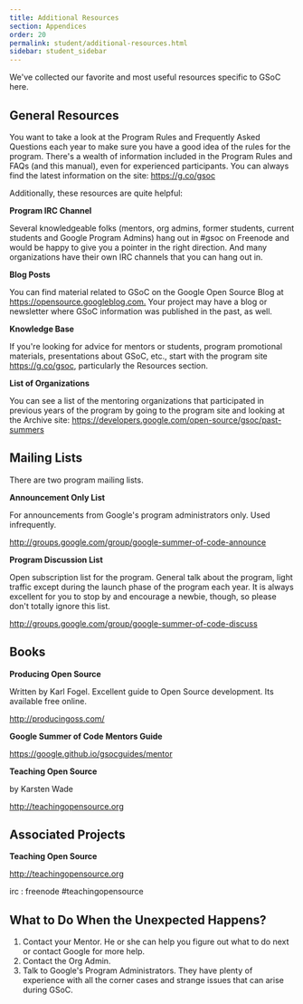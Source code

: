 ```yaml
---
title: Additional Resources
section: Appendices
order: 20
permalink: student/additional-resources.html
sidebar: student_sidebar
---
```


We've collected our favorite and most useful resources specific to GSoC here.


## General Resources

You want to take a look at the Program Rules and Frequently Asked Questions each year to make sure you have a good idea of the rules for the program. There's a wealth of information included in the Program Rules and FAQs (and this manual), even for experienced participants. You can always find the latest information on the site: <https://g.co/gsoc>

Additionally, these resources are quite helpful:

**Program IRC Channel**

Several knowledgeable folks (mentors, org admins, former students, current students and Google Program Admins) hang out in #gsoc on Freenode and would be happy to give you a pointer in the right direction. And many organizations have their own IRC channels that you can hang out in.

**Blog Posts**

You can find material related to GSoC on the Google Open Source Blog at <https://opensource.googleblog.com.> Your project may have a blog or newsletter where GSoC information was published in the past, as well.

**Knowledge Base**

If you're looking for advice for mentors or students, program promotional materials, presentations about GSoC, etc., start with the program site <https://g.co/gsoc>, particularly the Resources section.

**List of Organizations**

You can see a list of the mentoring organizations that participated in previous years of the program by going to the program site and looking at the Archive site: <https://developers.google.com/open-source/gsoc/past-summers>


## Mailing Lists

There are two program mailing lists.

**Announcement Only List**

For announcements from Google's program administrators only. Used infrequently.

<http://groups.google.com/group/google-summer-of-code-announce>

**Program Discussion List**

Open subscription list for the program. General talk about the program, light traffic except during the launch phase of the program each year. It is always excellent for you to stop by and encourage a newbie, though, so please don't totally ignore this list.

<http://groups.google.com/group/google-summer-of-code-discuss>


## Books

**Producing Open Source**

Written by Karl Fogel. Excellent guide to Open Source development. Its available free online.

<http://producingoss.com/>

**Google Summer of Code Mentors Guide**

<https://google.github.io/gsocguides/mentor>

**Teaching Open Source**

by Karsten Wade

<http://teachingopensource.org>


## Associated Projects

**Teaching Open Source**

<http://teachingopensource.org>

irc : freenode #teachingopensource


## What to Do When the Unexpected Happens?

1.  Contact your Mentor. He or she can help you figure out what to do next or contact Google for more help.
1.  Contact the Org Admin.
1.  Talk to Google's Program Administrators. They have plenty of experience with all the corner cases and strange issues that can arise during GSoC.

